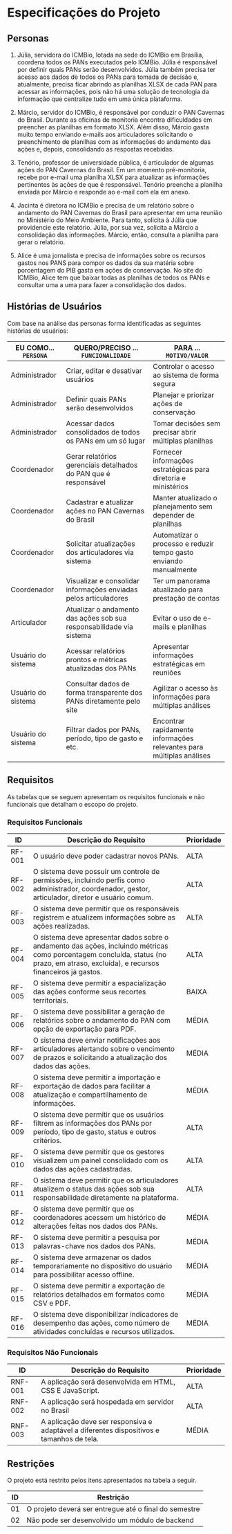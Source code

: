 # Especificações do Projeto

## Personas

1. Júlia, servidora do ICMBio, lotada na sede do ICMBio em Brasília, coordena todos os PANs executados pelo ICMBio. Júlia é responsável por definir quais PANs serão desenvolvidos. Júlia também precisa ter acesso aos dados de todos os PANs para tomada de decisão e, atualmente, precisa ficar abrindo as planilhas XLSX de cada PAN para acessar as informações, pois não há uma solução de tecnologia da informação que centralize tudo em uma única plataforma.

2. Márcio, servidor do ICMBio, é responsável por conduzir o PAN Cavernas do Brasil. Durante as oficinas de monitoria encontra dificuldades em preencher as planilhas em formato XLSX. Além disso, Márcio gasta muito tempo enviando e-mails aos articuladores solicitando o preenchimento de planilhas com as informações do andamento das ações e, depois, consolidando as respostas recebidas. 

3. Tenório, professor de universidade pública, é articulador de algumas ações do PAN Cavernas do Brasil. Em um momento pré-monitoria, recebe por e-mail uma planilha XLSX para atualizar as informações pertinentes às ações de que é responsável. Tenório preenche a planilha enviada por Márcio e responde ao e-mail com ela em anexo.

4. Jacinta é diretora no ICMBio e precisa de um relatório sobre o andamento do PAN Cavernas do Brasil para apresentar em uma reunião no Ministério do Meio Ambiente. Para tanto, solicita à Júlia que providencie este relatório. Júlia, por sua vez, solicita a Márcio a consolidação das informações. Márcio, então, consulta a planilha para gerar o relatório.

5. Alice é uma jornalista e precisa de informações sobre os recursos gastos nos PANS para compor os dados da sua matéria sobre porcentagem do PIB gasta em ações de conservação. No site do ICMBio, Alice tem que baixar todas as planilhas de todos os PANs e consultar uma a uma para fazer a consolidação dos dados.

## Histórias de Usuários

Com base na análise das personas forma identificadas as seguintes histórias de usuários:

| EU COMO... `PERSONA`| QUERO/PRECISO ... `FUNCIONALIDADE`                                    | PARA ... `MOTIVO/VALOR`                                              |
|---------------------|-----------------------------------------------------------------------|----------------------------------------------------------------------|
| Administrador       | Criar, editar e desativar usuários                                    | Controlar o acesso ao sistema de forma segura                        | 
| Administrador       | Definir quais PANs serão desenvolvidos                                | Planejar e priorizar ações de conservação                            |
| Administrador       | Acessar dados consolidados de todos os PANs em um só lugar            | Tomar decisões sem precisar abrir múltiplas planilhas                |
| Coordenador         | Gerar relatórios gerenciais detalhados do PAN que é responsável       | Fornecer informações estratégicas para diretoria e ministérios       |
| Coordenador         | Cadastrar e atualizar ações no PAN Cavernas do Brasil                 | Manter atualizado o planejamento sem depender de planilhas           |
| Coordenador         | Solicitar atualizações dos articuladores via sistema                  | Automatizar o processo e reduzir tempo gasto enviando manualmente    |
| Coordenador         | Visualizar e consolidar informações enviadas pelos articuladores      | Ter um panorama atualizado para prestação de contas                  |
| Articulador         | Atualizar o andamento das ações sob sua responsabilidade via sistema  | Evitar o uso de e-mails e planilhas                                  |
| Usuário do sistema  | Acessar relatórios prontos e métricas atualizadas dos PANs            | Apresentar informações estratégicas em reuniões                      |
| Usuário do sistema  | Consultar dados de forma transparente dos PANs diretamente pelo site  | Agilizar o acesso às informações para múltiplas análises             |
| Usuário do sistema  | Filtrar dados por PANs, período, tipo de gasto e etc.                 | Encontrar rapidamente informações relevantes para múltiplas análises |

## Requisitos

As tabelas que se seguem apresentam os requisitos funcionais e não funcionais que detalham o escopo do projeto.

### Requisitos Funcionais

| ID     | Descrição do Requisito                                                                                                                                                                | Prioridade |  
|--------|---------------------------------------------------------------------------------------------------------------------------------------------------------------------------------------|------------|  
| RF-001 |  O usuário deve poder cadastrar novos PANs.                                                                                                                                           |   ALTA     |
| RF-002 |  O sistema deve possuir um controle de permissões, incluindo perfis como administrador, coordenador, gestor, articulador, diretor e usuário comum.                                    |   ALTA     |
| RF-003 |  O sistema deve permitir que os responsáveis registrem e atualizem informações sobre as ações realizadas.                                                                             |   ALTA     |
| RF-004 |  O sistema deve apresentar dados sobre o andamento das ações, incluindo métricas como porcentagem concluída, status (no prazo, em atraso, excluída), e recursos financeiros já gastos.|   ALTA     |
| RF-005 |  O sistema deve permitir a espacialização das ações conforme seus recortes territoriais.                                                                                              |   BAIXA    |
| RF-006 |  O sistema deve possibilitar a geração de relatórios sobre o andamento do PAN com opção de exportação para PDF.                                                                       |   MÉDIA    |
| RF-007 |  O sistema deve enviar notificações aos articuladores alertando sobre o vencimento de prazos e solicitando a atualização dos dados das ações.                                         |   MÉDIA    |
| RF-008 |  O sistema deve permitir a importação e exportação de dados para facilitar a atualização e compartilhamento de informações.        	                                                 |   MÉDIA    |
| RF-009 |  O sistema deve permitir que os usuários filtrem as informações dos PANs por período, tipo de gasto, status e outros critérios.	                                                     |   ALTA     |
| RF-010 |  O sistema deve permitir que os gestores visualizem um painel consolidado com os dados das ações cadastradas.	                                                                       |   ALTA     |
| RF-011 |  O sistema deve permitir que os articuladores atualizem o status das ações sob sua responsabilidade diretamente na plataforma.	                                                       |   ALTA     |
| RF-012 |  O sistema deve permitir que os coordenadores acessem um histórico de alterações feitas nos dados dos PANs.	                                                                         |   MÉDIA    |
| RF-013 |  O sistema deve permitir a pesquisa por palavras-chave nos dados dos PANs.	                                                                                                           |   MÉDIA    |
| RF-014 |  O sistema deve armazenar os dados temporariamente no dispositivo do usuário para possibilitar acesso offline.                                                                        |   MÉDIA    |
| RF-015 |  O sistema deve permitir a exportação de relatórios detalhados em formatos como CSV e PDF.	                                                                                           |   MÉDIA    |
| RF-016 |  O sistema deve disponibilizar indicadores de desempenho das ações, como número de atividades concluídas e recursos utilizados.	                                                     |   MÉDIA    |

### Requisitos Não Funcionais  

| ID      | Descrição do Requisito                                                                    | Prioridade |  
|---------|-------------------------------------------------------------------------------------------|------------|  
| RNF-001 | A aplicação será desenvolvida em HTML, CSS E JavaScript.                                  | ALTA       | 
| RNF-002 | A aplicação será hospedada em servidor no Brasil                                          | ALTA       |  
| RNF-003 | A aplicação deve ser responsiva e adaptável a diferentes dispositivos e tamanhos de tela. | MÉDIA      |  

## Restrições

O projeto está restrito pelos itens apresentados na tabela a seguir.

|ID| Restrição                                             |
|--|-------------------------------------------------------|
|01| O projeto deverá ser entregue até o final do semestre |
|02| Não pode ser desenvolvido um módulo de backend        |
